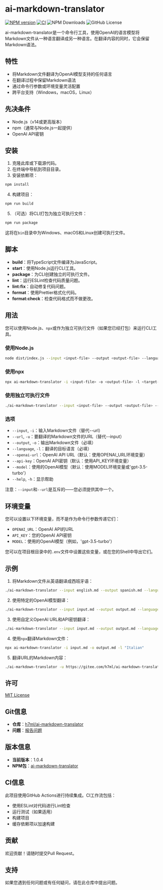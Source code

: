 # ai-markdown-translator

[![NPM version](https://img.shields.io/npm/v/ai-markdown-translator.svg?style=flat)](https://www.npmjs.org/package/ai-markdown-translator)
[![CI](https://github.com/h7ml/ai-markdown-translator/actions/workflows/ci.yml/badge.svg)](https://github.com/h7ml/ai-markdown-translator/actions/workflows/ci.yml)
![NPM Downloads](https://img.shields.io/npm/dw/ai-markdown-translator)
![GitHub License](https://img.shields.io/github/license/h7ml/ai-markdown-translator)

ai-markdown-translator是一个命令行工具，使用OpenAI的语言模型将Markdown文件从一种语言翻译成另一种语言。在翻译内容的同时，它会保留Markdown语法。

## 特性

- 将Markdown文件翻译为OpenAI模型支持的任何语言
- 在翻译过程中保留Markdown语法
- 通过命令行参数或环境变量灵活配置
- 跨平台支持（Windows，macOS，Linux）

## 先决条件

- Node.js（v14或更高版本）
- npm（通常与Node.js一起提供）
- OpenAI API密钥

## 安装

1. 克隆此库或下载源代码。
2. 在终端中导航到项目目录。
3. 安装依赖项：

```bash
npm install
```

4. 构建项目：

```bash
npm run build
```

5. （可选）将CLI打包为独立可执行文件：

```bash
npm run package
```

这将在`bin`目录中为Windows、macOS和Linux创建可执行文件。

## 脚本

- **build**：将TypeScript文件编译为JavaScript。
- **start**：使用Node.js运行CLI工具。
- **package**：为CLI创建独立的可执行文件。
- **lint**：运行ESLint检查代码质量问题。
- **lint:fix**：自动修复代码问题。
- **format**：使用Prettier格式化代码。
- **format:check**：检查代码格式而不做更改。

## 用法

您可以使用Node.js、`npx`或作为独立可执行文件（如果您已经打包）来运行CLI工具。

### 使用Node.js

```bash
node dist/index.js --input <input-file> --output <output-file> --language <target-language> [options]
```

### 使用npx

```bash
npx ai-markdown-translator -i <input-file> -o <output-file> -l <target-language> [options]
```

### 使用独立可执行文件

```bash
./ai-markdown-translator --input <input-file> --output <output-file> --language <target-language> [options]
```

### 选项

- `--input`, `-i`：输入Markdown文件（替代--url）
- `--url`, `-u`：要翻译的Markdown文件的URL（替代--input）
- `--output`, `-o`：输出Markdown文件（必填）
- `--language`, `-l`：翻译的目标语言（必填）
- `--openai-url`：OpenAI API URL（默认：使用OPENAI_URL环境变量）
- `--api-key`：OpenAI API密钥（默认：使用API_KEY环境变量）
- `--model`：使用的OpenAI模型（默认：使用MODEL环境变量或'gpt-3.5-turbo'）
- `--help`, `-h`：显示帮助

注意：`--input`和`--url`是互斥的——您必须提供其中一个。

## 环境变量

您可以设置以下环境变量，而不是作为命令行参数传递它们：

- `OPENAI_URL`：OpenAI API的URL
- `API_KEY`：您的OpenAI API密钥
- `MODEL`：使用的OpenAI模型（例如，'gpt-3.5-turbo'）

您可以在项目根目录中的`.env`文件中设置这些变量，或在您的Shell中导出它们。

## 示例

1. 将Markdown文件从英语翻译成西班牙语：

```bash
./ai-markdown-translator --input english.md --output spanish.md --language "Spanish"
```

2. 使用特定的OpenAI模型翻译：

```bash
./ai-markdown-translator --input input.md --output output.md --language "French" --model "gpt-4"
```

3. 使用自定义OpenAI URL和API密钥翻译：

```bash
./ai-markdown-translator --input input.md --output output.md --language "German" --openai-url "https://api.302.ai/v1/chat/completions" --api-key "sk-302-api-key"
```

4. 使用`npx`翻译Markdown文件：

```bash
npx ai-markdown-translator -i input.md -o output.md -l "Italian"
```

5. 翻译URL的Markdown内容：

```bash
./ai-markdown-translator -u https://gitee.com/h7ml/ai-markdown-translator/raw/main/README.md -o output.md -l "Italian"
```

## 许可

[MIT License](LICENSE)

## Git信息

- **仓库**：[h7ml/ai-markdown-translator](https://github.com/h7ml/ai-markdown-translator)
- **问题**：[报告问题](https://github.com/h7ml/ai-markdown-translator/issues)

## 版本信息

- **当前版本**：1.0.4
- **NPM包**：[ai-markdown-translator](https://www.npmjs.com/package/ai-markdown-translator)

## CI信息

此项目使用GitHub Actions进行持续集成。CI工作流包括：

- 使用ESLint对代码进行Lint检查
- 运行测试（如果适用）
- 构建项目
- 缓存依赖项以加速构建

## 贡献

欢迎贡献！请随时提交Pull Request。

## 支持

如果您遇到任何问题或有任何疑问，请在此仓库中提出问题。